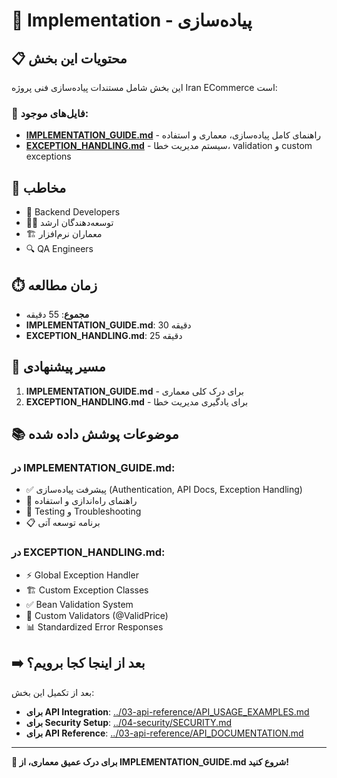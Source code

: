 # 🔧 Implementation - پیاده‌سازی

## 📋 محتویات این بخش

این بخش شامل مستندات پیاده‌سازی فنی پروژه Iran ECommerce است:

### 📄 فایل‌های موجود:

- **[IMPLEMENTATION_GUIDE.md](IMPLEMENTATION_GUIDE.md)** - راهنمای کامل پیاده‌سازی، معماری و استفاده
- **[EXCEPTION_HANDLING.md](EXCEPTION_HANDLING.md)** - سیستم مدیریت خطا، validation و custom exceptions

## 🎯 مخاطب

- 🔧 Backend Developers
- 👨‍💻 توسعه‌دهندگان ارشد
- 🏗️ معماران نرم‌افزار
- 🔍 QA Engineers

## ⏱️ زمان مطالعه

- **مجموع**: 55 دقیقه
- **IMPLEMENTATION_GUIDE.md**: 30 دقیقه
- **EXCEPTION_HANDLING.md**: 25 دقیقه

## 🔗 مسیر پیشنهادی

1. **IMPLEMENTATION_GUIDE.md** - برای درک کلی معماری
2. **EXCEPTION_HANDLING.md** - برای یادگیری مدیریت خطا

## 📚 موضوعات پوشش داده شده

### در IMPLEMENTATION_GUIDE.md:
- ✅ پیشرفت پیاده‌سازی (Authentication, API Docs, Exception Handling)
- 🚀 راهنمای راه‌اندازی و استفاده
- 🧪 Testing و Troubleshooting
- 📋 برنامه توسعه آتی

### در EXCEPTION_HANDLING.md:
- ⚡ Global Exception Handler
- 🏗️ Custom Exception Classes
- ✅ Bean Validation System
- 🔧 Custom Validators (@ValidPrice)
- 📊 Standardized Error Responses

## ➡️ بعد از اینجا کجا برویم؟

بعد از تکمیل این بخش:

- **برای API Integration**: [../03-api-reference/API_USAGE_EXAMPLES.md](../03-api-reference/API_USAGE_EXAMPLES.md)
- **برای Security Setup**: [../04-security/SECURITY.md](../04-security/SECURITY.md)
- **برای API Reference**: [../03-api-reference/API_DOCUMENTATION.md](../03-api-reference/API_DOCUMENTATION.md)

---
**🎯 برای درک عمیق معماری، از IMPLEMENTATION_GUIDE.md شروع کنید!**
